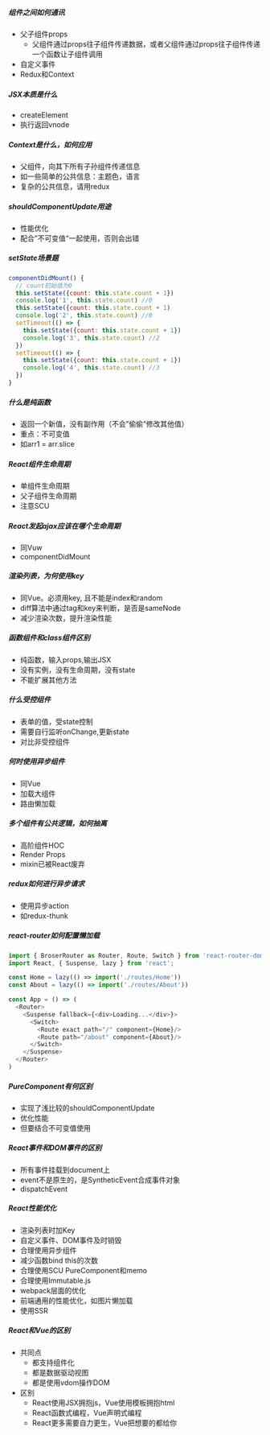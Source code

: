 ##### 组件之间如何通讯
- 父子组件props
  - 父组件通过props往子组件传递数据，或者父组件通过props往子组件传递一个函数让子组件调用
- 自定义事件
- Redux和Context

##### JSX本质是什么
- createElement
- 执行返回vnode

##### Context是什么，如何应用
- 父组件，向其下所有子孙组件传递信息
- 如一些简单的公共信息：主题色，语言
- 复杂的公共信息，请用redux

##### shouldComponentUpdate用途
- 性能优化
- 配合”不可变值“一起使用，否则会出错

##### setState场景题
```javascript
componentDidMount() {
  // count初始值为0
  this.setState({count: this.state.count + 1})
  console.log('1', this.state.count) //0
  this.setState({count: this.state.count + 1)
  console.log('2', this.state.count) //0
  setTimeout(() => {
    this.setState({count: this.state.count + 1})
    console.log('3', this.state.count) //2
  })
  setTimeout(() => {
    this.setState({count: this.state.count + 1})
    console.log('4', this.state.count) //3
  })
}
```
##### 什么是纯函数
- 返回一个新值，没有副作用（不会”偷偷“修改其他值）
- 重点：不可变值
- 如arr1 = arr.slice

##### React组件生命周期
- 单组件生命周期
- 父子组件生命周期
- 注意SCU

##### React发起ajax应该在哪个生命周期
- 同Vuw
- componentDidMount

##### 渲染列表，为何使用key
- 同Vue。必须用key, 且不能是index和random
- diff算法中通过tag和key来判断，是否是sameNode
- 减少渲染次数，提升渲染性能

##### 函数组件和class组件区别
- 纯函数，输入props,输出JSX
- 没有实例，没有生命周期，没有state
- 不能扩展其他方法

##### 什么受控组件
- 表单的值，受state控制
- 需要自行监听onChange,更新state
- 对比非受控组件

##### 何时使用异步组件
- 同Vue
- 加载大组件
- 路由懒加载

##### 多个组件有公共逻辑，如何抽离
- 高阶组件HOC
- Render Props
- mixin已被React废弃

##### redux如何进行异步请求
- 使用异步action
- 如redux-thunk

##### react-router如何配置懒加载
```javascript
import { BroserRouter as Router, Route, Switch } from 'react-router-dom'
import React, { Suspense, lazy } from 'react';

const Home = lazy(() => import('./routes/Home'))
const About = lazy(() => import('./routes/About'))

const App = () => (
  <Router>
    <Suspense fallback={<div>Loading...</div>}>
      <Switch>
        <Route exact path="/" component={Home}/>
        <Route path="/about" component={About}/>
      </Switch>
    </Suspense>
  </Router>
)
```

##### PureComponent有何区别
- 实现了浅比较的shouldComponentUpdate
- 优化性能
- 但要结合不可变值使用

##### React事件和DOM事件的区别
- 所有事件挂载到document上
- event不是原生的，是SyntheticEvent合成事件对象
- dispatchEvent

##### React性能优化
- 渲染列表时加Key
- 自定义事件、DOM事件及时销毁
- 合理使用异步组件
- 减少函数bind this的次数
- 合理使用SCU PureComponent和memo
- 合理使用Immutable.js
- webpack层面的优化
- 前端通用的性能优化，如图片懒加载
- 使用SSR

##### React和Vue的区别
- 共同点
  - 都支持组件化
  - 都是数据驱动视图
  - 都是使用vdom操作DOM
- 区别
  - React使用JSX拥抱js，Vue使用模板拥抱html
  - React函数式编程，Vue声明式编程
  - React更多需要自力更生，Vue把想要的都给你
